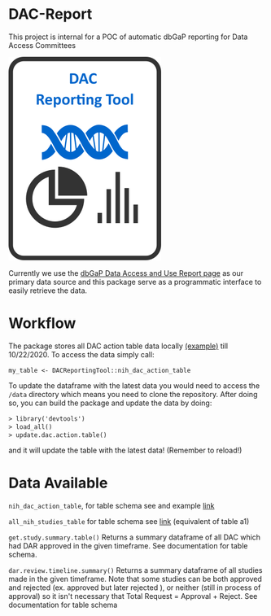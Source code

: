 # DAC-Report
This project is internal for a POC of automatic dbGaP reporting for Data Access Committees

![logo](icons/dac.png)

Currently we use the [dbGaP Data Access and Use Report page](https://www.ncbi.nlm.nih.gov/projects/gap/cgi-bin/DataUseSummary.cgi) as our primary data source and this package serve as a programmatic interface to easily retrieve the data. 

# Workflow
The package stores all DAC action table data locally [(example)](https://www.ncbi.nlm.nih.gov/projects/gap/cgi-bin/DataUseSummary.cgi?DAC=all&actType=all&stDate=04/23/2020&endDate=10/22/2020]) till 10/22/2020. To access the data simply call:
```
my_table <- DACReportingTool::nih_dac_action_table
```
To update the dataframe with the latest data you would need to access the `/data` directory which means you need to clone the repository. After doing so, you can build the package and update the data by doing:
```
> library('devtools')
> load_all()
> update.dac.action.table()
```
and it will update the table with the latest data! (Remember to reload!)

# Data Available

`nih_dac_action_table`, for table schema see and example [link](https://www.ncbi.nlm.nih.gov/projects/gap/cgi-bin/DataUseSummary.cgi?DAC=all&actType=all&stDate=04/23/2020&endDate=10/22/2020)

`all_nih_studies_table` for table schema see [link](https://www.ncbi.nlm.nih.gov/projects/gap/cgi-bin/DataUseSummary.cgi?stDate=04%2F28%2F2020&endDate=05%2F28%2F2020&retTable=tablea1) (equivalent of table a1)

`get.study.summary.table()`
Returns a summary dataframe of all DAC which had DAR approved in the given timeframe. See documentation for table schema.

`dar.review.timeline.summary()`
Returns a summary dataframe of all studies made in the given timeframe. Note that some studies can be both approved and rejected (ex. approved but later rejected ), or neither (still in process of approval) so it isn't necessary that Total Request = Approval + Reject. See documentation for table schema
